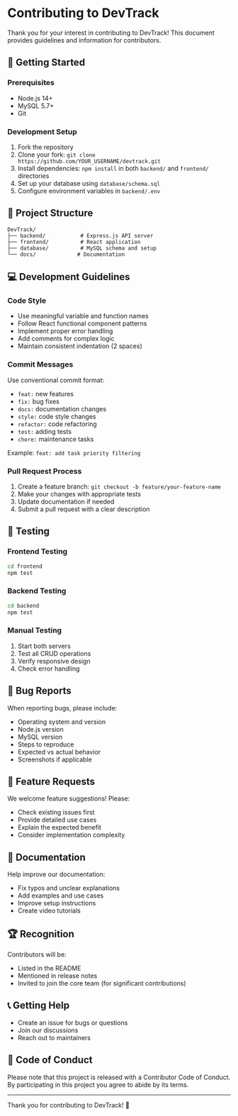 # Contributing to DevTrack

Thank you for your interest in contributing to DevTrack! This document provides guidelines and information for contributors.

## 🚀 Getting Started

### Prerequisites
- Node.js 14+
- MySQL 5.7+
- Git

### Development Setup
1. Fork the repository
2. Clone your fork: `git clone https://github.com/YOUR_USERNAME/devtrack.git`
3. Install dependencies: `npm install` in both `backend/` and `frontend/` directories
4. Set up your database using `database/schema.sql`
5. Configure environment variables in `backend/.env`

## 🎯 Project Structure

```
DevTrack/
├── backend/           # Express.js API server
├── frontend/          # React application
├── database/          # MySQL schema and setup
└── docs/             # Documentation
```

## 💻 Development Guidelines

### Code Style
- Use meaningful variable and function names
- Follow React functional component patterns
- Implement proper error handling
- Add comments for complex logic
- Maintain consistent indentation (2 spaces)

### Commit Messages
Use conventional commit format:
- `feat:` new features
- `fix:` bug fixes
- `docs:` documentation changes
- `style:` code style changes
- `refactor:` code refactoring
- `test:` adding tests
- `chore:` maintenance tasks

Example: `feat: add task priority filtering`

### Pull Request Process
1. Create a feature branch: `git checkout -b feature/your-feature-name`
2. Make your changes with appropriate tests
3. Update documentation if needed
4. Submit a pull request with a clear description

## 🧪 Testing

### Frontend Testing
```bash
cd frontend
npm test
```

### Backend Testing
```bash
cd backend
npm test
```

### Manual Testing
1. Start both servers
2. Test all CRUD operations
3. Verify responsive design
4. Check error handling

## 🐛 Bug Reports

When reporting bugs, please include:
- Operating system and version
- Node.js version
- MySQL version
- Steps to reproduce
- Expected vs actual behavior
- Screenshots if applicable

## 🌟 Feature Requests

We welcome feature suggestions! Please:
- Check existing issues first
- Provide detailed use cases
- Explain the expected benefit
- Consider implementation complexity

## 📝 Documentation

Help improve our documentation:
- Fix typos and unclear explanations
- Add examples and use cases
- Improve setup instructions
- Create video tutorials

## 🏆 Recognition

Contributors will be:
- Listed in the README
- Mentioned in release notes
- Invited to join the core team (for significant contributions)

## 📞 Getting Help

- Create an issue for bugs or questions
- Join our discussions
- Reach out to maintainers

## 📄 Code of Conduct

Please note that this project is released with a Contributor Code of Conduct. By participating in this project you agree to abide by its terms.

---

Thank you for contributing to DevTrack! 🚀 